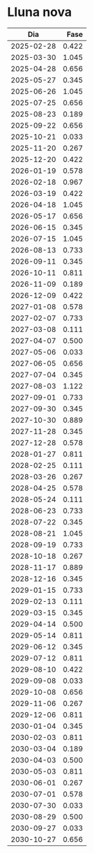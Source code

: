 # Lluna nova

Dia        | Fase
-----------|------:
2025-02-28 |  0.422
2025-03-30 |  1.045
2025-04-28 |  0.656
2025-05-27 |  0.345
2025-06-26 |  1.045
2025-07-25 |  0.656
2025-08-23 |  0.189
2025-09-22 |  0.656
2025-10-21 |  0.033
2025-11-20 |  0.267
2025-12-20 |  0.422
2026-01-19 |  0.578
2026-02-18 |  0.967
2026-03-19 |  0.422
2026-04-18 |  1.045
2026-05-17 |  0.656
2026-06-15 |  0.345
2026-07-15 |  1.045
2026-08-13 |  0.733
2026-09-11 |  0.345
2026-10-11 |  0.811
2026-11-09 |  0.189
2026-12-09 |  0.422
2027-01-08 |  0.578
2027-02-07 |  0.733
2027-03-08 |  0.111
2027-04-07 |  0.500
2027-05-06 |  0.033
2027-06-05 |  0.656
2027-07-04 |  0.345
2027-08-03 |  1.122
2027-09-01 |  0.733
2027-09-30 |  0.345
2027-10-30 |  0.889
2027-11-28 |  0.345
2027-12-28 |  0.578
2028-01-27 |  0.811
2028-02-25 |  0.111
2028-03-26 |  0.267
2028-04-25 |  0.578
2028-05-24 |  0.111
2028-06-23 |  0.733
2028-07-22 |  0.345
2028-08-21 |  1.045
2028-09-19 |  0.733
2028-10-18 |  0.267
2028-11-17 |  0.889
2028-12-16 |  0.345
2029-01-15 |  0.733
2029-02-13 |  0.111
2029-03-15 |  0.345
2029-04-14 |  0.500
2029-05-14 |  0.811
2029-06-12 |  0.345
2029-07-12 |  0.811
2029-08-10 |  0.422
2029-09-08 |  0.033
2029-10-08 |  0.656
2029-11-06 |  0.267
2029-12-06 |  0.811
2030-01-04 |  0.345
2030-02-03 |  0.811
2030-03-04 |  0.189
2030-04-03 |  0.500
2030-05-03 |  0.811
2030-06-01 |  0.267
2030-07-01 |  0.578
2030-07-30 |  0.033
2030-08-29 |  0.500
2030-09-27 |  0.033
2030-10-27 |  0.656
